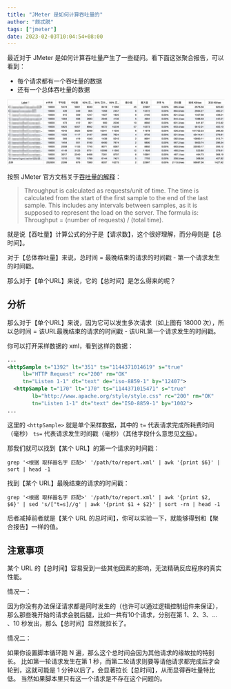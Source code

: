 ```yaml
---
title: "JMeter 是如何计算吞吐量的"
author: "颇忒脱"
tags: ["jmeter"]
date: 2023-02-03T10:04:54+08:00
---
```


<!--more-->

最近对于 JMeter 是如何计算吞吐量产生了一些疑问。看下面这张聚合报告，可以看到：

* 每个请求都有一个吞吐量的数据
* 还有一个总体吞吐量的数据

![](agg-report.jpg)

按照 JMeter 官方文档关于[吞吐量的解释][1]：

> Throughput is calculated as requests/unit of time. 
> The time is calculated from the start of the first sample to the end of the last sample.
> This includes any intervals between samples, as it is supposed to represent the load on the server.
> The formula is: Throughput = (number of requests) / (total time).

就是说【吞吐量】计算公式的分子是【请求数】，这个很好理解，而分母则是【总时间】。

对于【总体吞吐量】来说，总时间 = 最晚结束的请求的时间戳 - 第一个请求发生的时间戳。

那么对于【单个URL】来说，它的【总时间】是怎么得来的呢？

## 分析

那么对于【单个URL】来说，因为它可以发生多次请求（如上图有 18000 次），所以总时间 = 该URL最晚结束的请求的时间戳 - 该URL第一个请求发生的时间戳。

你可以打开采样数据的 xml，看到这样的数据：

```xml
...
<httpSample t="1392" lt="351" ts="1144371014619" s="true"
     lb="HTTP Request" rc="200" rm="OK"
     tn="Listen 1-1" dt="text" de="iso-8859-1" by="12407">
  <httpSample t="170" lt="170" ts="1144371015471" s="true"
        lb="http://www.apache.org/style/style.css" rc="200" rm="OK"
        tn="Listen 1-1" dt="text" de="ISO-8859-1" by="1002">
...
```

这里的 `<httpSample>` 就是单个采样数据，其中的 `t=` 代表请求完成所耗费时间（毫秒） `ts=` 代表请求发生时间戳（毫秒）（其他字段什么意思见[文档][2]）。

那我们就可以找到【某个 URL】的第一个请求的时间戳：

```shell
grep '<根据 取样器名字 匹配>' '/path/to/report.xml' | awk '{print $6}' | sort | head -1
```

找到【某个 URL】最晚结束的请求的时间戳：

```shell
grep '<根据 取样器名字 匹配>' '/path/to/report.xml' | awk '{print $2, $6}' | sed 's/["t=s]//g' | awk '{print $1 + $2}' | sort -rn | head -1
```

后者减掉前者就是【某个 URL 的总时间】，你可以实验一下，就能够得到和【聚合报告】一样的值。

## 注意事项

某个 URL 的【总时间】容易受到一些其他因素的影响，无法精确反应程序的真实性能。

情况一：

因为你没有办法保证请求都是同时发生的（也许可以通过逻辑控制组件来保证），那么那些晚开始的请求会脱后腿，比如一共有10个请求，分别在第 1、2、3、... 、10 秒发出，那么【总时间】显然就拉长了。

情况二：

如果你设置脚本循环跑 N 遍，那么这个总时间会因为其他请求的缘故拉的特别长。
比如第一轮请求发生在第 1 秒，而第二轮请求则要等请他请求都完成后才会轮到，这就可能是 1 分钟以后了，会显著拉长【总时间】，从而显得吞吐量特比低。
当然如果脚本里只有这一个请求是不存在这个问题的。

[1]: https://jmeter.apache.org/usermanual/glossary.html
[2]: https://jmeter.apache.org/usermanual/listeners.html#xmlformat2.1